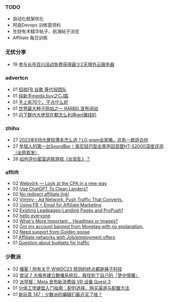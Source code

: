 ### TODO
-  自动化框架优化
-  阿良Devops 训练营资料
-  生财有术精华帖子、航海帖子浏览
-  Affiliate 每日训练

### 无忧分享
<!-- ruyo:START -->
-  19 [参与长亭百川活动免费获得最少2天境外云服务器](https://51.ruyo.net/18392.html)<!-- ruyo:END -->

### advertcn
<!-- advertcn:START -->
-  01 [招收FB 谷歌 等代投团队](https://www.advertcn.com/forum.php?mod=viewthread&tid=110667)
-  01 [纯新手meida buy之CJ篇](https://www.advertcn.com/forum.php?mod=viewthread&tid=110662)
-  01 [手上有70个，干点什么好](https://www.advertcn.com/forum.php?mod=viewthread&tid=110660)
-  01 [世界最大种子网站之一 RARBG 宣布闭站](https://www.advertcn.com/forum.php?mod=viewthread&tid=110658)
-  01 [问下群内大佬现在都怎么利用gpt赚钱的](https://www.advertcn.com/forum.php?mod=viewthread&tid=110657)<!-- advertcn:END -->

### zhihu
<!-- zhihu:START -->
-  27 [2023年618大屏轻薄本怎么选？LG gram全家桶，总有一款适合你](http://zhuanlan.zhihu.com/p/632641888?utm_campaign=rss&utm_medium=rss&utm_source=rss&utm_content=title)
-  27 [年轻人的第一台SoundBar！索尼轻巧型全景声回音壁HT-S2000深度评测（全网首发）](http://zhuanlan.zhihu.com/p/630990296?utm_campaign=rss&utm_medium=rss&utm_source=rss&utm_content=title)
-  26 [如何评价密室逃脱游戏《长安乱》？](http://www.zhihu.com/question/563950552/answer/3045961312?utm_campaign=rss&utm_medium=rss&utm_source=rss&utm_content=title)<!-- zhihu:END -->

### afflift
<!-- afflift:START -->
-  02 [Webvõrk — Look at the CPA in a new way](https://afflift.com/f/threads/webv%C3%B5rk-%E2%80%94-look-at-the-cpa-in-a-new-way.2820/?utm_source=rss&utm_medium=rss)
-  02 [Use ChatGPT To Clean Landers?](https://afflift.com/f/threads/use-chatgpt-to-clean-landers.11055/?utm_source=rss&utm_medium=rss)
-  02 [No redirect affiliate link!](https://afflift.com/f/threads/no-redirect-affiliate-link.11056/?utm_source=rss&utm_medium=rss)
-  02 [Vimmy - Ad Network. Push Traffic That Converts.](https://afflift.com/f/threads/vimmy-ad-network-push-traffic-that-converts.5871/?utm_source=rss&utm_medium=rss)
-  02 [Using FB + Email for Affiliate Marketing](https://afflift.com/f/threads/using-fb-email-for-affiliate-marketing.8643/?utm_source=rss&utm_medium=rss)
-  02 [Existing Leadpages-Landing Pages and ProPush?](https://afflift.com/f/threads/existing-leadpages-landing-pages-and-propush.11053/?utm_source=rss&utm_medium=rss)
-  02 [hello everyone](https://afflift.com/f/threads/hello-everyone.11036/?utm_source=rss&utm_medium=rss)
-  02 [What&#39;s More Important... Headlines or Images?](https://afflift.com/f/threads/whats-more-important-headlines-or-images.11037/?utm_source=rss&utm_medium=rss)
-  02 [Got my account banned from Monetag with no explanation.](https://afflift.com/f/threads/got-my-account-banned-from-monetag-with-no-explanation.11023/?utm_source=rss&utm_medium=rss)
-  02 [Need support from Golden goose](https://afflift.com/f/threads/need-support-from-golden-goose.10934/?utm_source=rss&utm_medium=rss)
-  01 [Affiliate networks with Job/employment offers](https://afflift.com/f/threads/affiliate-networks-with-job-employment-offers.11049/?utm_source=rss&utm_medium=rss)
-  01 [Question about budgets for traffic](https://afflift.com/f/threads/question-about-budgets-for-traffic.11052/?utm_source=rss&utm_medium=rss)<!-- afflift:END -->

### 少数派
<!-- sspai:START -->
-  02 [播客 | 所有关于 WWDC23 预测的终点都是锤子科技](https://sspai.com/post/80122)
-  02 [尝试 7 大服务建立数播系统后，我找到了自己的「梦中情播」](https://sspai.com/post/80051)
-  02 [派早报：Meta 发布新消费级 VR 设备 Quest 3](https://sspai.com/post/80124)
-  01 [分体工学键盘入门指南：配列选择、购买渠道与配置方法](https://sspai.com/prime/story/split-ergo-kbd-brief-intro)
-  01 [新玩意 147｜少数派的编辑们最近买了啥？](https://sspai.com/post/80112)<!-- sspai:END -->
